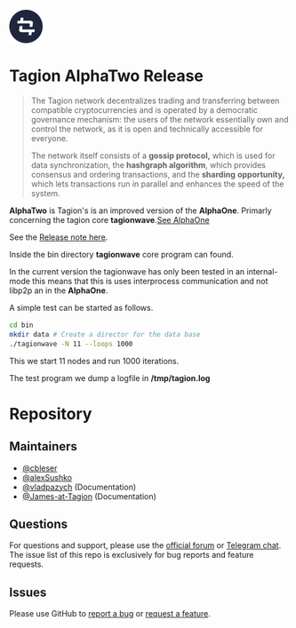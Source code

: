 <a href="https://tagion.org"><img alt="tagion logo" src="https://github.com/tagion/resources/raw/master/branding/logomark.svg?sanitize=true" alt="tagion.org" height="60"></a>

# Tagion AlphaTwo Release

> The Tagion network decentralizes trading and transferring between compatible cryptocurrencies and is operated by a democratic governance mechanism: the users of the network essentially own and control the network, as it is open and technically accessible for everyone.
> 
> The network itself consists of a **gossip protocol,** which is used for data synchronization, the **hashgraph algorithm**, which provides consensus and ordering transactions, and the **sharding** **opportunity,** which lets transactions run in parallel and enhances the speed of the system.

**AlphaTwo** is Tagion's is an improved version of the **AlphaOne**. Primarly concerning the tagion core **tagionwave**.[See AlphaOne](https://github.com/tagion/alpha_one)

See the [Release note here](RELEASE.md).



Inside the bin directory **tagionwave** core program can found.

In the current version the tagionwave has only been tested in an internal-mode this means that this is uses interprocess communication and not libp2p an in the **AlphaOne**. 

A simple test can be started as follows.

```bash
cd bin
mkdir data # Create a director for the data base
./tagionwave -N 11 --loops 1000
```

This we start 11 nodes and run 1000 iterations.

The test program we dump a logfile in **/tmp/tagion.log**



# Repository

## Maintainers

- [@cbleser](https://github.com/cbleser)
- [@alexSushko](https://github.com/alexSushko)
- [@vladpazych](https://github.com/vladpazych) (Documentation)
- [@James-at-Tagion](https://github.com/James-at-Tagion) (Documentation)

## Questions

For questions and support, please use the [official forum](https://forum.tagion.org/c/development/6) or [Telegram chat](https://t.me/tagionChat). The issue list of this repo is exclusively for bug reports and feature requests.

## Issues

Please use GitHub to [report a bug](https://github.com/tagion/alpha_one/issues/new?assignees=cbleser%2C+alexSushko&labels=bug&template=bug_report.md&title=) or [request a feature](https://github.com/tagion/alpha_one/issues/new?assignees=alexSushko%2C+cbleser&labels=enhancement&template=feature_request.md&title=).
